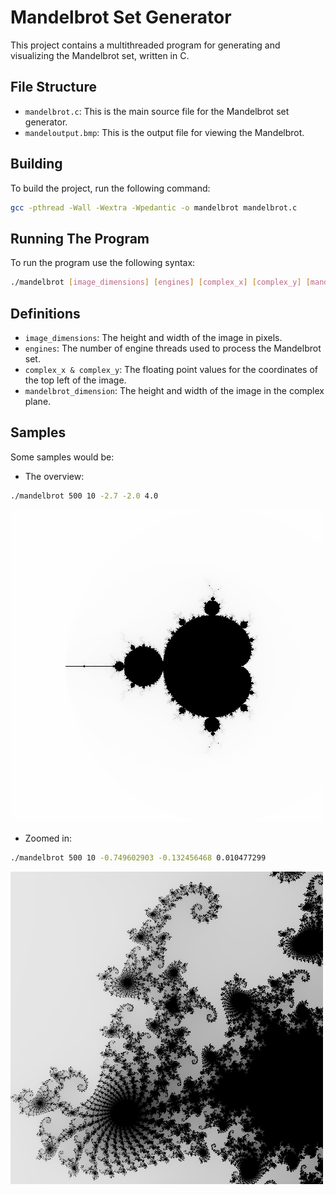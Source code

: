 # Mandelbrot Set Generator

This project contains a multithreaded program for generating and visualizing the Mandelbrot set, written in C.

## File Structure

- `mandelbrot.c`: This is the main source file for the Mandelbrot set generator.
- `mandeloutput.bmp`: This is the output file for viewing the Mandelbrot.

## Building

To build the project, run the following command:

```bash
gcc -pthread -Wall -Wextra -Wpedantic -o mandelbrot mandelbrot.c
```

## Running The Program

To run the program use the following syntax:

```bash
./mandelbrot [image_dimensions] [engines] [complex_x] [complex_y] [mandelbrot_dimension]
```

## Definitions

- `image_dimensions`: The height and width of the image in pixels.
- `engines`: The number of engine threads used to process the Mandelbrot set.
- `complex_x & complex_y`: The floating point values for the coordinates of the top left of the image.
- `mandelbrot_dimension`: The height and width of the image in the complex plane.

## Samples

Some samples would be:

- The overview:

```bash
./mandelbrot 500 10 -2.7 -2.0 4.0
```

![Overview](./mandeloutput_overview.bmp)

- Zoomed in:

```bash
./mandelbrot 500 10 -0.749602903 -0.132456468 0.010477299
```

![Zoomed](./mandeloutput_zoomed.bmp)
